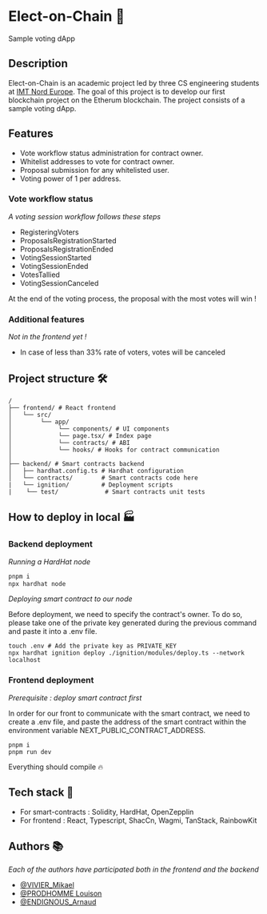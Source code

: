 # Elect-on-Chain 🌠
Sample voting dApp

## Description 
Elect-on-Chain is an academic project led by three CS engineering students at [IMT Nord Europe](https://imt-nord-europe.fr). 
The goal of this project is to develop our first blockchain project on the Etherum blockchain. The project consists of a sample voting dApp.

## Features 
+ Vote workflow status administration for contract owner.
+ Whitelist addresses to vote for contract owner.
+ Proposal submission for any whitelisted user.
+ Voting power of 1 per address.

### Vote workflow status
*A voting session workflow follows these steps*
+ RegisteringVoters
+ ProposalsRegistrationStarted
+ ProposalsRegistrationEnded
+ VotingSessionStarted
+ VotingSessionEnded
+ VotesTallied
+ VotingSessionCanceled

At the end of the voting process, the proposal with the most votes will win !

### Additional features
*Not in the frontend yet !*
+ In case of less than 33% rate of voters, votes will be canceled


## Project structure 🛠️
```
/
├── frontend/ # React frontend
│   └── src/
│        └── app/
│             └── components/ # UI components
│             └── page.tsx/ # Index page
│             └── contracts/ # ABI
│             └── hooks/ # Hooks for contract communication
│
├── backend/ # Smart contracts backend
│   ├── hardhat.config.ts # Hardhat configuration
│   └── contracts/        # Smart contracts code here
|   └── ignition/         # Deployment scripts
|    └── test/             # Smart contracts unit tests

```

## How to deploy in local 🏭

### Backend deployment
*Running a HardHat node*

```bash
pnpm i
npx hardhat node
```
*Deploying smart contract to our node*

Before deployment, we need to specify the contract's owner. To do so, please take one of the private key generated during the previous command and paste it into a .env file.

```
touch .env # Add the private key as PRIVATE_KEY
npx hardhat ignition deploy ./ignition/modules/deploy.ts --network localhost
```

### Frontend deployment
*Prerequisite : deploy smart contract first*

In order for our front to communicate with the smart contract, we need to create a .env file, and paste the address of the smart contract within the environment variable NEXT_PUBLIC_CONTRACT_ADDRESS.

```
pnpm i
pnpm run dev
```
Everything should compile 🔥

## Tech stack 🤖
+ For smart-contracts : Solidity, HardHat, OpenZepplin
+ For frontend : React, Typescript, ShacCn, Wagmi, TanStack, RainbowKit

## Authors 📚
*Each of the authors have participated both in the frontend and the backend*
- [@VIVIER_Mikael](https://github.com/mikaelvivier)
- [@PRODHOMME Louison](https://github.com/louizoom)
- [@ENDIGNOUS_Arnaud](https://github.com/Piryth)

